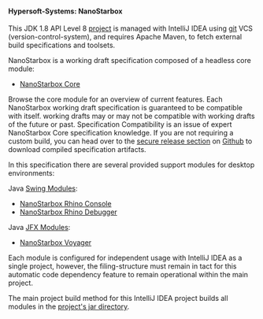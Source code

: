 #### Hypersoft-Systems: NanoStarbox

This JDK 1.8 API Level 8 [project](LICENSE) is managed with IntelliJ IDEA 
using [git](https://github.com/hypersoft/NanoStarboox/) VCS 
(version-control-system), and requires Apache Maven, to fetch
external build specifications and toolsets.

NanoStarbox is a working draft specification composed of a headless core module:

* [NanoStarbox Core](module/NanoStarbox+Core)

Browse the core module for an overview of current features. Each NanoStarbox 
working draft specification is guaranteed to be compatible with itself.
working drafts may or may not be compatible with working drafts of the 
future or past. Specification Compatibility is an issue of expert 
NanoStarbox Core specification knowledge. If you are not requiring a custom
build, you can head over to the [secure release section](https://github.com/hypersoft/NanoStarbox/releases)
on [Github](https://github.com) to download compiled specification artifacts.

In this specification there are several provided support modules for desktop
environments:

Java [Swing Modules](module/ui/swing/):
* [NanoStarbox Rhino Console](module/ui/swing/NanoStarbox+Rhino+Console)
* [NanoStarbox Rhino Debugger](module/ui/swing/NanoStarbox+Rhino+Debugger)

Java [JFX Modules](module/ui/jfx/):
* [NanoStarbox Voyager](module/ui/jfx/NanoStarbox+Voyager)

Each module is configured for independent usage with IntelliJ IDEA as a single project, however, the filing-structure must remain in tact for this automatic code dependency feature to remain operational within the main project.

The main project build method for this IntelliJ IDEA project builds all modules in the [project's jar directory](jar/).
